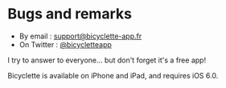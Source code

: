 # Bugs and remarks

* By email : [support@bicyclette-app.fr](mailto:support@bicyclette-app.fr) 
* On Twitter : [@bicycletteapp](http://twitter.com/bicycletteapp)

I try to answer to everyone… but don't forget it's a free app!

Bicyclette is available on iPhone and iPad, and requires iOS 6.0.
